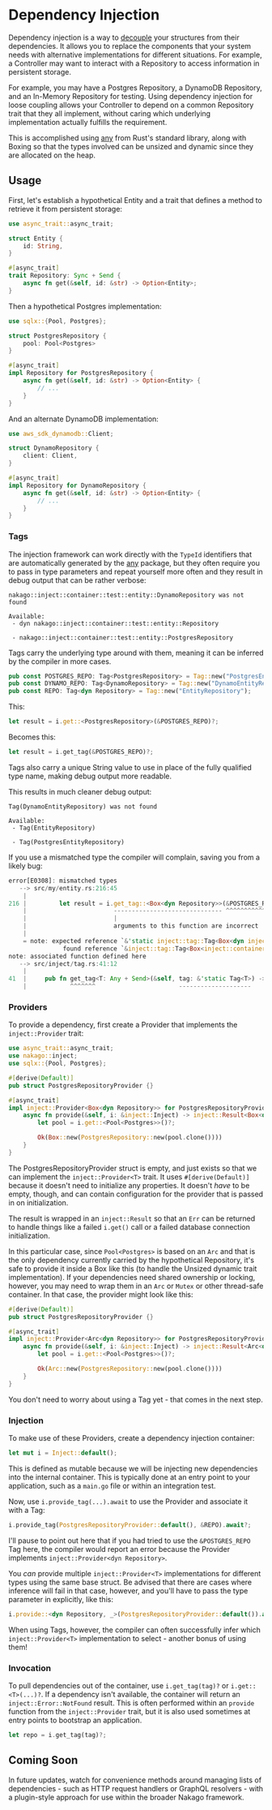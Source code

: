 # Dependency Injection

Dependency injection is a way to [decouple](https://en.wikipedia.org/wiki/Loose_coupling) your structures from their dependencies. It allows you to replace the components that your system needs with alternative implementations for different situations. For example, a Controller may want to interact with a Repository to access information in persistent storage.

For example, you may have a Postgres Repository, a DynamoDB Repository, and an In-Memory Repository for testing. Using dependency injection for loose coupling allows your Controller to depend on a common Repository trait that they all implement, without caring which underlying implementation actually fulfills the requirement.

This is accomplished using [any](https://doc.rust-lang.org/std/any/index.html) from Rust's standard library, along with Boxing so that the types involved can be unsized and dynamic since they are allocated on the heap.

## Usage

First, let's establish a hypothetical Entity and a trait that defines a method to retrieve it from persistent storage:

```rs
use async_trait::async_trait;

struct Entity {
    id: String,
}

#[async_trait]
trait Repository: Sync + Send {
    async fn get(&self, id: &str) -> Option<Entity>;
}
```

Then a hypothetical Postgres implementation:

```rs
use sqlx::{Pool, Postgres};

struct PostgresRepository {
    pool: Pool<Postgres>
}

#[async_trait]
impl Repository for PostgresRepository {
    async fn get(&self, id: &str) -> Option<Entity> {
        // ...
    }
}
```

And an alternate DynamoDB implementation:

```rs
use aws_sdk_dynamodb::Client;

struct DynamoRepository {
    client: Client,
}

#[async_trait]
impl Repository for DynamoRepository {
    async fn get(&self, id: &str) -> Option<Entity> {
        // ...
    }
}
```

### Tags

The injection framework can work directly with the `TypeId` identifiers that are automatically generated by the [any](https://doc.rust-lang.org/std/any/index.html) package, but they often require you to pass in type parameters and repeat yourself more often and they result in debug output that can be rather verbose:

```text
nakago::inject::container::test::entity::DynamoRepository was not found

Available:
 - dyn nakago::inject::container::test::entity::Repository

 - nakago::inject::container::test::entity::PostgresRepository
```

Tags carry the underlying type around with them, meaning it can be inferred by the compiler in more cases.

```rs
pub const POSTGRES_REPO: Tag<PostgresRepository> = Tag::new("PostgresEntityRepository");
pub const DYNAMO_REPO: Tag<DynamoRepository> = Tag::new("DynamoEntityRepository");
pub const REPO: Tag<dyn Repository> = Tag::new("EntityRepository");
```

This:

```rs
let result = i.get::<PostgresRepository>(&POSTGRES_REPO)?;
```

Becomes this:

```rs
let result = i.get_tag(&POSTGRES_REPO)?;
```

Tags also carry a unique String value to use in place of the fully qualified type name, making debug output more readable.

This results in much cleaner debug output:

```text
Tag(DynamoEntityRepository) was not found

Available:
 - Tag(EntityRepository)

 - Tag(PostgresEntityRepository)
```

If you use a mismatched type the compiler will complain, saving you from a likely bug:

```rs
error[E0308]: mismatched types
   --> src/my/entity.rs:216:45
    |
216 |         let result = i.get_tag::<Box<dyn Repository>>(&POSTGRES_REPO)?;
    |                        ------------------------------ ^^^^^^^^^^^^ expected trait object `Box<dyn inject::container::test::entity::Repository>`, found struct `Box<inject::container::test::entity::PostgresRepository>`
    |                        |
    |                        arguments to this function are incorrect
    |
    = note: expected reference `&'static inject::tag::Tag<Box<dyn inject::container::test::entity::Repository>>`
               found reference `&inject::tag::Tag<Box<inject::container::test::entity::PostgresRepository>>`
note: associated function defined here
   --> src/inject/tag.rs:41:12
    |
41  |     pub fn get_tag<T: Any + Send>(&self, tag: &'static Tag<T>) -> Result<&T, Error> {
    |            ^^^^^^^                       --------------------
```

### Providers

To provide a dependency, first create a Provider that implements the `inject::Provider` trait:

```rs
use async_trait::async_trait;
use nakago::inject;
use sqlx::{Pool, Postgres};

#[derive(Default)]
pub struct PostgresRepositoryProvider {}

#[async_trait]
impl inject::Provider<Box<dyn Repository>> for PostgresRepositoryProvider {
    async fn provide(&self, i: &inject::Inject) -> inject::Result<Box<dyn Repository>> {
        let pool = i.get::<Pool<Postgres>>()?;

        Ok(Box::new(PostgresRepository::new(pool.clone())))
    }
}
```

The PostgresRepositoryProvider struct is empty, and just exists so that we can implement the `inject::Provider<T>` trait. It uses `#[derive(Default)]` because it doesn't need to initialize any properties. It doesn't *have* to be empty, though, and can contain configuration for the provider that is passed in on initialization.

The result is wrapped in an `inject::Result` so that an `Err` can be returned to handle things like a failed `i.get()` call or a failed database connection initialization.

In this particular case, since `Pool<Postgres>` is based on an `Arc` and that is the only dependency currently carried by the hypothetical Repository, it's safe to provide it inside a Box like this (to handle the Unsized dynamic trait implementation). If your dependencies need shared ownership or locking, however, you may need to wrap them in an `Arc` or `Mutex` or other thread-safe container. In that case, the provider might look like this:

```rs
#[derive(Default)]
pub struct PostgresRepositoryProvider {}

#[async_trait]
impl inject::Provider<Arc<dyn Repository>> for PostgresRepositoryProvider {
    async fn provide(&self, i: &inject::Inject) -> inject::Result<Arc<dyn Repository>> {
        let pool = i.get::<Pool<Postgres>>()?;

        Ok(Arc::new(PostgresRepository::new(pool.clone())))
    }
}
```

You don't need to worry about using a Tag yet - that comes in the next step.

### Injection

To make use of these Providers, create a dependency injection container:

```rs
let mut i = Inject::default();
```

This is defined as mutable because we will be injecting new dependencies into the internal container. This is typically done at an entry point to your application, such as a `main.go` file or within an integration test.

Now, use `i.provide_tag(...).await` to use the Provider and associate it with a Tag:

```rs
i.provide_tag(PostgresRepositoryProvider::default(), &REPO).await?;
```

I'll pause to point out here that if you had tried to use the `&POSTGRES_REPO` Tag here, the compiler would report an error because the Provider implements `inject::Provider<dyn Repository>`.

You *can* provide multiple `inject::Provider<T>` implementations for different types using the same base struct. Be advised that there are cases where inference will fail in that case, however, and you'll have to pass the type parameter in explicitly, like this:

```rs
i.provide::<dyn Repository, _>(PostgresRepositoryProvider::default()).await?;
```

When using Tags, however, the compiler can often successfully infer which `inject::Provider<T>` implementation to select - another bonus of using them!

### Invocation

To pull dependencies out of the container, use `i.get_tag(tag)?` or `i.get::<T>(...)?`. If a dependency isn't available, the container will return an `inject::Error::NotFound` result. This is often performed within an `provide` function from the `inject::Provider` trait, but it is also used sometimes at entry points to bootstrap an application.

```rs
let repo = i.get_tag(tag)?;
```

## Coming Soon

In future updates, watch for convenience methods around managing lists of dependencies - such as HTTP request handlers or GraphQL resolvers - with a plugin-style approach for use within the broader Nakago framework.
